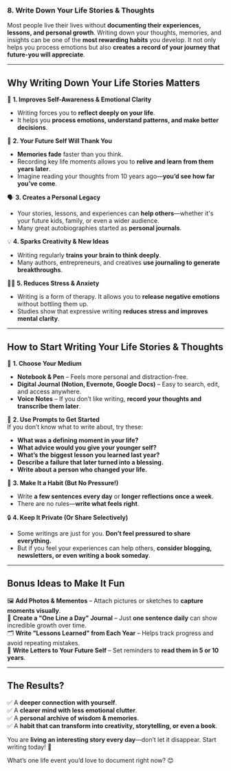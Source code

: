 ### **8. Write Down Your Life Stories & Thoughts**  

Most people live their lives without **documenting their experiences, lessons, and personal growth**. Writing down your thoughts, memories, and insights can be one of the **most rewarding habits** you develop. It not only helps you process emotions but also **creates a record of your journey that future-you will appreciate**.  

---

## **Why Writing Down Your Life Stories Matters**  

🧠 **1. Improves Self-Awareness & Emotional Clarity**  
- Writing forces you to **reflect deeply on your life**.  
- It helps you **process emotions, understand patterns, and make better decisions**.  

📜 **2. Your Future Self Will Thank You**  
- **Memories fade** faster than you think.  
- Recording key life moments allows you to **relive and learn from them years later**.  
- Imagine reading your thoughts from 10 years ago—**you’d see how far you’ve come**.  

🗣 **3. Creates a Personal Legacy**  
- Your stories, lessons, and experiences can **help others**—whether it's your future kids, family, or even a wider audience.  
- Many great autobiographies started as **personal journals**.  

💡 **4. Sparks Creativity & New Ideas**  
- Writing regularly **trains your brain to think deeply**.  
- Many authors, entrepreneurs, and creatives **use journaling to generate breakthroughs**.  

🧘‍♂️ **5. Reduces Stress & Anxiety**  
- Writing is a form of therapy. It allows you to **release negative emotions** without bottling them up.  
- Studies show that expressive writing **reduces stress and improves mental clarity**.  

---

## **How to Start Writing Your Life Stories & Thoughts**  

📖 **1. Choose Your Medium**  
- **Notebook & Pen** – Feels more personal and distraction-free.  
- **Digital Journal (Notion, Evernote, Google Docs)** – Easy to search, edit, and access anywhere.  
- **Voice Notes** – If you don’t like writing, **record your thoughts and transcribe them later**.  

📝 **2. Use Prompts to Get Started**  
If you don’t know what to write about, try these:  
- **What was a defining moment in your life?**  
- **What advice would you give your younger self?**  
- **What’s the biggest lesson you learned last year?**  
- **Describe a failure that later turned into a blessing.**  
- **Write about a person who changed your life.**  

📅 **3. Make It a Habit (But No Pressure!)**  
- Write **a few sentences every day** or **longer reflections once a week**.  
- There are no rules—**write what feels right**.  

🔒 **4. Keep It Private (Or Share Selectively)**  
- Some writings are just for you. **Don’t feel pressured to share everything.**  
- But if you feel your experiences can help others, **consider blogging, newsletters, or even writing a book someday**.  

---

## **Bonus Ideas to Make It Fun**  

🖼 **Add Photos & Mementos** – Attach pictures or sketches to **capture moments visually**.  
📅 **Create a "One Line a Day" Journal** – Just **one sentence daily** can show incredible growth over time.  
🗂 **Write "Lessons Learned" from Each Year** – Helps track progress and avoid repeating mistakes.  
💌 **Write Letters to Your Future Self** – Set reminders to **read them in 5 or 10 years**.  

---

## **The Results?**  

✅ A **deeper connection with yourself**.  
✅ A **clearer mind with less emotional clutter**.  
✅ A **personal archive of wisdom & memories**.  
✅ A **habit that can transform into creativity, storytelling, or even a book**.  

You are **living an interesting story every day**—don’t let it disappear. Start writing today! 🚀  

What’s one life event you’d love to document right now? 😊